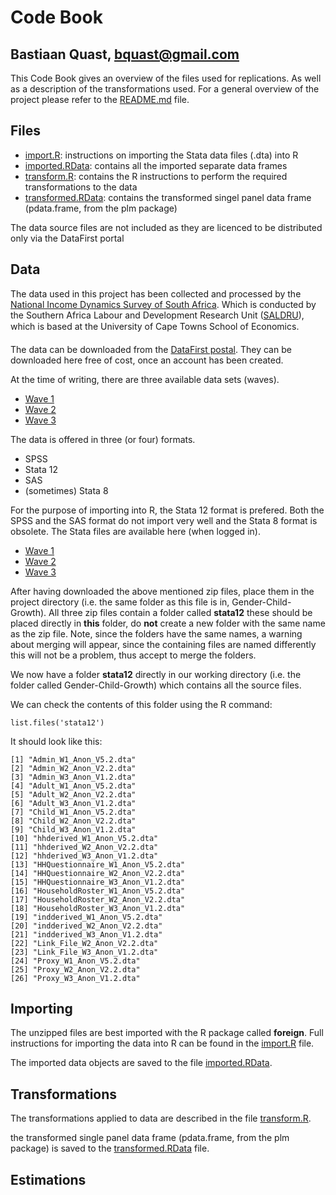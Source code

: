 Code Book
========================================================
Bastiaan Quast, bquast@gmail.com
--------------------------------------------------------

This Code Book gives an overview of the files used for replications. As well as a description of the transformations used. For a general overview of the project please refer to the [README.md](/README.md) file.

Files
--------------------------------------------------------
* [import.R](/import.R): instructions on importing the Stata data files (.dta) into R
* [imported.RData](/imported.RData): contains all the imported separate data frames
* [transform.R](/transform.R): contains the R instructions to perform the required transformations to the data
* [transformed.RData](/transformed.RData): contains the transformed singel panel data frame (pdata.frame, from the plm package)


The data source files are not included as they are licenced to be distributed only via the DataFirst portal

Data
--------------------------------------------------------
The data used in this project has been collected and processed by the [National Income Dynamics Survey of South Africa][1]. Which is conducted by the Southern Africa Labour and Development Research Unit ([SALDRU][2]), which is based at the University of Cape Towns School of Economics.

The data can be downloaded from the [DataFirst postal][2]. They can be downloaded here free of cost, once an account has been created.

At the time of writing, there are three available data sets (waves).

* [Wave 1][3]
* [Wave 2][4]
* [Wave 3][5]

The data is offered in three (or four) formats.

* SPSS
* Stata 12
* SAS
* (sometimes) Stata 8

For the purpose of importing into R, the Stata 12 format is prefered. Both the SPSS and the SAS format do not import very well and the Stata 8 format is obsolete. The Stata files are available here (when logged in).

* [Wave 1][6]
* [Wave 2][7]
* [Wave 3][8]

After having downloaded the above mentioned zip files, place them in the project directory (i.e. the same folder as this file is in, Gender-Child-Growth). All three zip files contain a folder called **stata12** these should be placed directly in **this** folder, do **not** create a new folder with the same name as the zip file. Note, since the folders have the same names, a warning about merging will appear, since the containing files are named differently this will not be a problem, thus accept to merge the folders.

We now have a folder **stata12** directly in our working directory (i.e. the folder called Gender-Child-Growth) which contains all the source files.

We can check the contents of this folder using the R command:

    list.files('stata12')

It should look like this:

    [1] "Admin_W1_Anon_V5.2.dta"          
    [2] "Admin_W2_Anon_V2.2.dta"          
    [3] "Admin_W3_Anon_V1.2.dta"          
    [4] "Adult_W1_Anon_V5.2.dta"          
    [5] "Adult_W2_Anon_V2.2.dta"          
    [6] "Adult_W3_Anon_V1.2.dta"          
    [7] "Child_W1_Anon_V5.2.dta"          
    [8] "Child_W2_Anon_V2.2.dta"          
    [9] "Child_W3_Anon_V1.2.dta"          
    [10] "hhderived_W1_Anon_V5.2.dta"      
    [11] "hhderived_W2_Anon_V2.2.dta"      
    [12] "hhderived_W3_Anon_V1.2.dta"      
    [13] "HHQuestionnaire_W1_Anon_V5.2.dta"
    [14] "HHQuestionnaire_W2_Anon_V2.2.dta"
    [15] "HHQuestionnaire_W3_Anon_V1.2.dta"
    [16] "HouseholdRoster_W1_Anon_V5.2.dta"
    [17] "HouseholdRoster_W2_Anon_V2.2.dta"
    [18] "HouseholdRoster_W3_Anon_V1.2.dta"
    [19] "indderived_W1_Anon_V5.2.dta"     
    [20] "indderived_W2_Anon_V2.2.dta"     
    [21] "indderived_W3_Anon_V1.2.dta"     
    [22] "Link_File_W2_Anon_V2.2.dta"      
    [23] "Link_File_W3_Anon_V1.2.dta"      
    [24] "Proxy_W1_Anon_V5.2.dta"          
    [25] "Proxy_W2_Anon_V2.2.dta"          
    [26] "Proxy_W3_Anon_V1.2.dta"


Importing
--------------------------------------------------------
The unzipped files are best imported with the R package called **foreign**. Full instructions for importing the data into R can be found in the [import.R](/import.R) file.

The imported data objects are saved to the file [imported.RData](/imported.RData).

Transformations
--------------------------------------------------------
The transformations applied to data are described in the file [transform.R](/transform.R).

the transformed single panel data frame (pdata.frame, from the plm package) is saved to the [transformed.RData](/transformed.RData) file.


Estimations
--------------------------------------------------------




[1]: http://www.nids.uct.ac.za/
[2]: http://www.saldru.uct.ac.za/
[3]: http://www.datafirst.uct.ac.za/dataportal/index.php/catalog/central/about
[4]: http://www.datafirst.uct.ac.za/dataportal/index.php/catalog/451
[5]: http://www.datafirst.uct.ac.za/dataportal/index.php/catalog/452
[6]: http://www.datafirst.uct.ac.za/dataportal/index.php/catalog/453
[7]: http://www.datafirst.uct.ac.za/dataportal/index.php/catalog/451/download/6038
[8]: http://www.datafirst.uct.ac.za/dataportal/index.php/catalog/452/download/6001
[9]: http://www.datafirst.uct.ac.za/dataportal/index.php/catalog/453/download/6052
